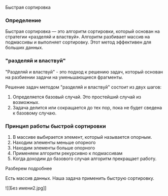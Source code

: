 Быстрая сортировка

### Определение
Быстрая сортировка — это алгоритм сортировки, который основан на стратегии «разделяй и властвуй». Алгоритм разбивает массив на подмассивы и выполняет сортировку. Этот метод эффективен для больших данных. 

### "разделяй и властвуй" 

"Разделяй и властвуй" - это подход к решению задач, который основан на разбиении задачи на уменьшающиеся фрагменты.

Решение задач методом "разделяй и властвуй" состоит из двух шагов: 
1. Определяется базовый случай. Это простейший случай из возможных.
2. Задача делится или сокращается до тех пор, пока не будет сведена к базовому случаю.

### Принцип работы быстрой сортировки

1. В массиве выбирается элемент, который называется опорным.
2. Находим элементы меньше опорного
3. Находим элементы больше опорного
4. Применяем алгоритм рекурсивно к подмассивам
5. Когда доходим до базового случая алгоритм прекращает работу. 

Разберем подробнее

Есть массив данных. Наша задача применить быструю сортировку.



![[Без имени2.jpg]]


